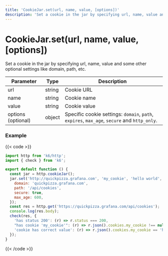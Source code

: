 ```yaml
---
title: 'CookieJar.set(url, name, value, [options])'
description: 'Set a cookie in the jar by specifying url, name, value and some other optional settings like domain, path, etc.'
---
```


# CookieJar.set(url, name, value, [options])

Set a cookie in the jar by specifying url, name, value and some other optional settings like domain, path, etc.

| Parameter          | Type   | Description                                                                                 |
| ------------------ | ------ | ------------------------------------------------------------------------------------------- |
| url                | string | Cookie URL                                                                                  |
| name               | string | Cookie name                                                                                 |
| value              | string | Cookie value                                                                                |
| options (optional) | object | Specific cookie settings: `domain`, `path`, `expires`, `max_age`, `secure` and `http_only`. |

### Example

{{< code >}}

```javascript
import http from 'k6/http';
import { check } from 'k6';

export default function () {
  const jar = http.cookieJar();
  jar.set('http://quickpizza.grafana.com', 'my_cookie', 'hello world', {
    domain: 'quickpizza.grafana.com',
    path: '/api/cookies',
    secure: true,
    max_age: 600,
  });
  const res = http.get('https://quickpizza.grafana.com/api/cookies');
  console.log(res.body);
  check(res, {
    'has status 200': (r) => r.status === 200,
    "has cookie 'my_cookie'": (r) => r.json().cookies.my_cookie !== null,
    'cookie has correct value': (r) => r.json().cookies.my_cookie == 'hello world',
  });
}
```

{{< /code >}}
